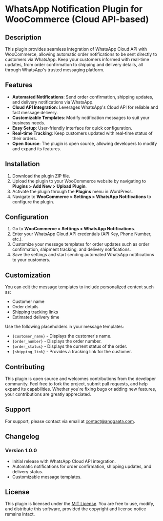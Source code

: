 # WhatsApp Notification Plugin for WooCommerce (Cloud API-based)

## Description

This plugin provides seamless integration of WhatsApp Cloud API with WooCommerce, allowing automatic order notifications to be sent directly to customers via WhatsApp. Keep your customers informed with real-time updates, from order confirmation to shipping and delivery details, all through WhatsApp's trusted messaging platform.

## Features

- **Automated Notifications**: Send order confirmation, shipping updates, and delivery notifications via WhatsApp.
- **Cloud API Integration**: Leverages WhatsApp's Cloud API for reliable and fast message delivery.
- **Customizable Templates**: Modify notification messages to suit your business needs.
- **Easy Setup**: User-friendly interface for quick configuration.
- **Real-time Tracking**: Keep customers updated with real-time status of their orders.
- **Open Source**: The plugin is open source, allowing developers to modify and expand its features.

## Installation

1. Download the plugin ZIP file.
2. Upload the plugin to your WooCommerce website by navigating to **Plugins > Add New > Upload Plugin**.
3. Activate the plugin through the **Plugins** menu in WordPress.
4. Navigate to **WooCommerce > Settings > WhatsApp Notifications** to configure the plugin.

## Configuration

1. Go to **WooCommerce > Settings > WhatsApp Notifications**.
2. Enter your WhatsApp Cloud API credentials (API Key, Phone Number, etc.).
3. Customize your message templates for order updates such as order confirmation, shipment tracking, and delivery notifications.
4. Save the settings and start sending automated WhatsApp notifications to your customers.

## Customization

You can edit the message templates to include personalized content such as:

- Customer name
- Order details
- Shipping tracking links
- Estimated delivery time

Use the following placeholders in your message templates:

- `{customer_name}` - Displays the customer's name.
- `{order_number}` - Displays the order number.
- `{order_status}` - Displays the current status of the order.
- `{shipping_link}` - Provides a tracking link for the customer.

## Contributing

This plugin is open source and welcomes contributions from the developer community. Feel free to fork the project, submit pull requests, and help expand its capabilities. Whether you're fixing bugs or adding new features, your contributions are greatly appreciated.

## Support

For support, please contact via email at contact@anggaata.com.

## Changelog

### Version 1.0.0
- Initial release with WhatsApp Cloud API integration.
- Automatic notifications for order confirmation, shipping updates, and delivery status.
- Customizable message templates.

## License

This plugin is licensed under the [MIT License](LICENSE). You are free to use, modify, and distribute this software, provided the copyright and license notice remains intact.

